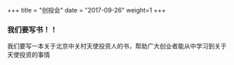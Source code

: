 +++
title = "创投会"
date = "2017-09-26"
weight=1
+++

### 我们要写书！！

我们要写一本关于北京中关村天使投资人的书，帮助广大创业者能从中学习到关于天使投资的事情
